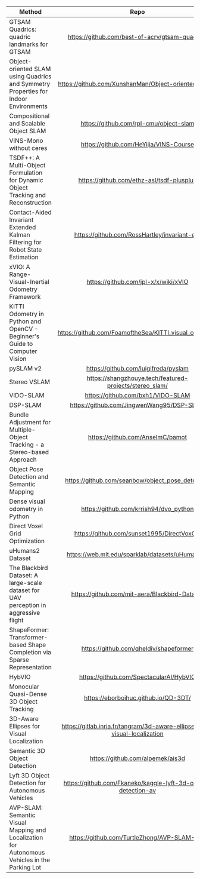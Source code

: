 | Method   |      Repo      |
|----------|:-------------:|
| GTSAM Quadrics: quadric landmarks for GTSAM |  https://github.com/best-of-acrv/gtsam-quadrics | 
| Object-oriented SLAM using Quadrics and Symmetry Properties for Indoor Environments |    https://github.com/XunshanMan/Object-oriented-SLAM   |   
| Compositional and Scalable Object SLAM | https://github.com/rpl-cmu/object-slam |   
|VINS-Mono without ceres|https://github.com/HeYijia/VINS-Course|
|TSDF++: A Multi-Object Formulation for Dynamic Object Tracking and Reconstruction|https://github.com/ethz-asl/tsdf-plusplus| 
|Contact-Aided Invariant Extended Kalman Filtering for Robot State Estimation|https://github.com/RossHartley/invariant-ekf|
|xVIO: A Range-Visual-Inertial Odometry Framework|https://github.com/jpl-x/x/wiki/xVIO|
|KITTI Odometry in Python and OpenCV - Beginner's Guide to Computer Vision|https://github.com/FoamoftheSea/KITTI_visual_odometry|
|pySLAM v2|https://github.com/luigifreda/pyslam|
|Stereo VSLAM|https://shangzhouye.tech/featured-projects/stereo_slam/|
|VIDO-SLAM|https://github.com/bxh1/VIDO-SLAM|
|DSP-SLAM|https://github.com/JingwenWang95/DSP-SLAM|
|Bundle Adjustment for Multiple-Object Tracking - a Stereo-based Approach|https://github.com/AnselmC/bamot|
|Object Pose Detection and Semantic Mapping|https://github.com/seanbow/object_pose_detection|
|Dense visual odometry in Python|https://github.com/krrish94/dvo_python|
|Direct Voxel Grid Optimization|https://github.com/sunset1995/DirectVoxGO|
|uHumans2 Dataset|https://web.mit.edu/sparklab/datasets/uHumans2/|
|The Blackbird Dataset: A large-scale dataset for UAV perception in aggressive flight|https://github.com/mit-aera/Blackbird-Dataset|
|ShapeFormer: Transformer-based Shape Completion via Sparse Representation|https://github.com/qheldiv/shapeformer|
|HybVIO|https://github.com/SpectacularAI/HybVIO|
|Monocular Quasi-Dense 3D Object Tracking|https://eborboihuc.github.io/QD-3DT/|
|3D-Aware Ellipses for Visual Localization|https://gitlab.inria.fr/tangram/3d-aware-ellipses-for-visual-localization|
|Semantic 3D Object Detection|https://github.com/alpemek/ais3d|
|Lyft 3D Object Detection for Autonomous Vehicles|https://github.com/Fkaneko/kaggle-lyft-3d-object-detection-av|
|AVP-SLAM: Semantic Visual Mapping and Localization for Autonomous Vehicles in the Parking Lot|https://github.com/TurtleZhong/AVP-SLAM-SIM|
